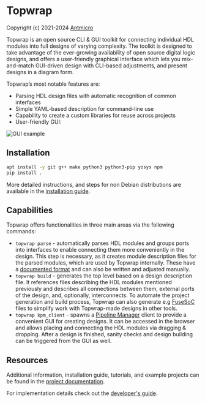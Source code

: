 # Topwrap

Copyright (c) 2021-2024 [Antmicro](https://antmicro.com)

Topwrap is an open source CLI & GUI toolkit for connecting individual HDL modules into full designs of varying complexity. The toolkit is designed to take advantage of the ever-growing availability of open source digital logic designs, and offers a user-friendly graphical interface which lets you mix-and-match GUI-driven design with CLI-based adjustments, and present designs in a diagram form.

Topwrap’s most notable features are:
* Parsing HDL design files with automatic recognition of common interfaces
* Simple YAML-based description for command-line use
* Capability to create a custom libraries for reuse across projects
* User-friendly GUI:

![GUI example](docs/source/img/soc-diagram-anim.gif)

## Installation

```bash
apt install -y git g++ make python3 python3-pip yosys npm
pip install .
```

More detailed instructions, and steps for non Debian distributions are available in the [installation guide](https://antmicro.github.io/topwrap/getting_started.html#installation).

## Capabilities

Topwrap offers functionalities in three main areas via the following commands:

* `topwrap parse` - automatically parses HDL modules and groups ports into interfaces to enable connecting them more conveniently in the design. This step is necessary, as it creates module description files for the parsed modules, which are used by Topwrap internally. These have a [documented format](https://antmicro.github.io/topwrap/description_files.html#ip-description-files) and can also be written and adjusted manually.
* `topwrap build` - generates the top level based on a design description file. It references files describing the HDL modules mentioned previously and describes all connections between them, external ports of the design, and, optionally, interconnects. To automate the project generation and build process, Topwrap can also generate e.g [FuseSoC](https://github.com/olofk/fusesoc) files to simplify work with Topwrap-made designs in other tools.
* `topwrap kpm_client` - spawns a [Pipeline Manager](https://github.com/antmicro/kenning-pipeline-manager) client to provide a convenient GUI for creating designs. It can be accessed in the browser and allows placing and connecting the HDL modules via dragging & dropping. After a design is finished, sanity checks and design building can be triggered from the GUI as well.

## Resources

Additional information, installation guide, tutorials, and example projects can be found in the [project documentation](https://antmicro.github.io/topwrap/introduction.html).

For implementation details check out the [developer's guide](https://antmicro.github.io/topwrap/developers_guide/setup.html).
